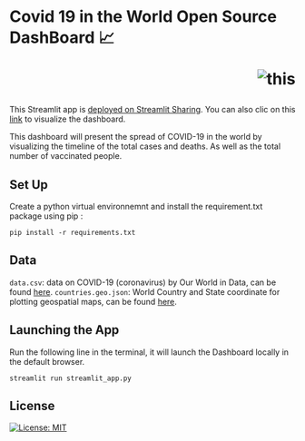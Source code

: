 # Covid 19 in the World Open Source DashBoard 📈  <p style='text-align: right;'> ![this](https://coronavirus.jhu.edu/static/media/jhu-logo-white-horizontal.68872b26.svg) </p>
This Streamlit app is [deployed on Streamlit Sharing](https://share.streamlit.io/). You can also clic on this [link](https://share.streamlit.io/yuliianikolaenko/covid_dashboard_proglib/main) to visualize the dashboard.

This dashboard will present the spread of COVID-19 in the world by visualizing the timeline of the total cases and deaths. As well as the total number of vaccinated people.

 ## Set Up 
 
Create a python virtual environnemnt and install the requirement.txt package using pip :

```
pip install -r requirements.txt
```

## Data 

<code>data.csv</code>: data on COVID-19 (coronavirus) by Our World in Data, can be found [here](https://github.com/owid/covid-19-data/tree/master/public/data).
<code>countries.geo.json</code>: World Country and State coordinate for plotting geospatial maps, can be found [here](https://www.kaggle.com/chapagain/country-state-geo-location).


## Launching the App

Run the following line in the terminal, it will launch the Dashboard locally in the default browser.

```
streamlit run streamlit_app.py
```


## License

[![License: MIT](https://img.shields.io/badge/License-MIT-yellow.svg)](https://opensource.org/licenses/MIT)


